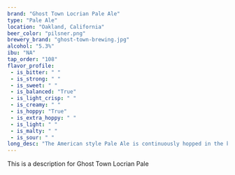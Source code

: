 ```yaml
---
brand: "Ghost Town Locrian Pale Ale"
type: "Pale Ale"
location: "Oakland, California"
beer_color: "pilsner.png"
brewery_brand: "ghost-town-brewing.jpg"
alcohol: "5.3%"
ibu: "NA"
tap_order: "108"
flavor_profile:
 - is_bitter: " "
 - is_strong: " "
 - is_sweet: " "
 - is_balanced: "True"
 - is_light_crisp: " "
 - is_creamy: " "
 - is_hoppy: "True"
 - is_extra_hoppy: " "
 - is_light: " "
 - is_malty: " "
 - is_sour: " "
long_desc: "The American style Pale Ale is continuously hopped in the kettle and dry-hopped for a refreshing sessionable beer with notes of light lemon citrus."
---
```


This is a description for Ghost Town Locrian Pale